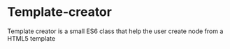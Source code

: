 # Template-creator
Template creator is a small ES6 class that help the user create node from a HTML5 template
